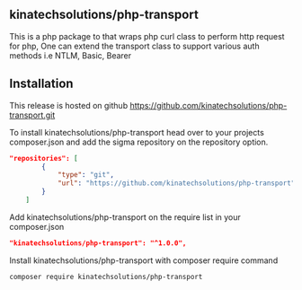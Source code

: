 ## kinatechsolutions/php-transport
This is a php package to that wraps php curl class to perform http request for php, One can extend the transport class to support various auth methods i.e NTLM, Basic, Bearer

## Installation
This release is hosted on github
https://github.com/kinatechsolutions/php-transport.git

To install kinatechsolutions/php-transport head over to your projects composer.json
and add the sigma repository on the repository option.
```json
"repositories": [
        {
            "type": "git",
            "url": "https://github.com/kinatechsolutions/php-transport"
        }
    ]
```

Add kinatechsolutions/php-transport on the require list in your composer.json
```json
"kinatechsolutions/php-transport": "^1.0.0",
```

Install kinatechsolutions/php-transport with composer require command
```shell
composer require kinatechsolutions/php-transport
```
